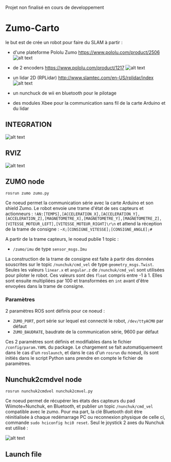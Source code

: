 Projet non finalisé en cours de developpement
# Zumo-Carto
le but est de crée un robot pour faire du SLAM à partir :

- d'une plateforme Pololu Zumo
<https://www.pololu.com/product/2506>
![alt text](https://a.pololu-files.com/picture/0J4110.1200.jpg?a2562fe9f34e986d0d194118dcff0d58)

-  de 2 encoders
<https://www.pololu.com/product/1217>
![alt text](https://www.pololu.com/picture/view/0J1201)

- un lidar 2D (RPLidar)
<http://www.slamtec.com/en-US/rplidar/index>
![alt text](http://www.slamtec.com/static/media/2014/09/rplidar_overview.jpg)

- un nunchuck de wii en bluetooth pour le pilotage

- des modules Xbee pour la communication sans fil de la carte Arduino et du lidar

## INTEGRATION
![alt text](https://github.com/Rastafouille/Zumo-Carto/raw/master/galerie/robot.jpg)

## RVIZ
![alt text](https://github.com/Rastafouille/Zumo-Carto/raw/master/galerie/rviz.png)

## ZUMO node
	rosrun zumo zumo.py
Ce noeud permet la communication série avec la carte Arduino et son shield Zumo.
Le robot envoie une trame d'état de ses capteurs et actionneurs :
`!AN:[TEMPS],[ACCELERATION_X],[ACCELERATION_Y],[ACCELERATION_Z],[MAGNETOMETRE_X],[MAGNETOMETRE_Y],[MAGNETOMETRE_Z],[VITESSE_MOTEUR_LEFT],[VITESSE_MOTEUR_RIGHT]\r\n`
et attend la réception de la trame de consigne :
`~X;[CONSIGNE_VITESSE];[CONSIGNE_ANGLE];#`

A partir de la trame capteurs, le noeud publie 1 topic :
- `/zumo/imu` de type `sensor_msgs.Imu`


La construction de la trame de consigne est faite à partir des données souscrites sur le topic `/nunchuk/cmd_vel` de type `geometry_msgs.Twist`. Seules les valeurs `linear.x` et `angular.z` de `/nunchuk/cmd_vel` sont utilisées pour piloter le robot. Ces valeurs sont des `float` compris entre -1 à 1. Elles sont ensuite multipliées par 100 et transformées en `int` avant d'être envoyées dans la trame de consigne.

### Paramètres
2 paramètres ROS sont définis pour ce noeud :

- `ZUMO_PORT`, port série sur lequel est connecté le robot, `/dev/ttyACM0` par défaut
- `ZUMO_BAUDRATE`, baudrate de la communication série, 9600 par défaut

Ces 2 paramètres sont définis et modifiables dans le fichier `/config/param.YAML` du package. Le chargement se fait automatiquemeent dans le cas d'un `roslaunch`, et dans le cas d'un `rosrun` du noeud, ils sont initiés dans le script Python sans prendre en compte le fichier de paramètres.

## Nunchuk2cmdvel node 
	rosrun nunchuk2cmdvel nunchuk2cmvel.py
Ce noeud permet de récupérer les états des capteurs du pad Wiimote+Nunchuk, en Bluetooth, et publier un topic `/nunchuk/cmd_vel` compatible avec le zumo.
Pour ma part, la clé Bluetooth doit être réinitialisée à chaque redémarrage PC ou reconnexion physique de celle ci, commande `sudo hciconfig hci0 reset`.
Seul le joystick 2 axes du Nunchuk est utilisé :

![alt text](https://agita/cea-robotics/ros-zumo/raw/master/Galerie/pilotage.png)




## Launch file







 
